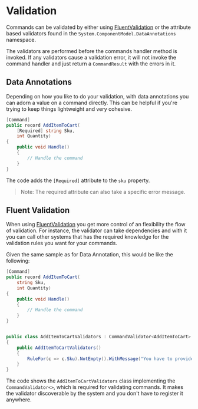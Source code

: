 # Validation

Commands can be validated by either using [FluentValidation](https://docs.fluentvalidation.net/en/latest/) or
the attribute based validators found in the `System.ComponentModel.DataAnnotations` namespace.

The validators are performed before the commands handler method is invoked. If any validators cause a
validation error, it will not invoke the command handler and just return a `CommandResult` with the errors
in it.

## Data Annotations

Depending on how you like to do your validation, with data annotations you can adorn a value on
a command directly. This can be helpful if you're trying to keep things lightweight and very
cohesive.

```csharp
[Command]
public record AddItemToCart(
    [Required] string Sku,
    int Quantity)
{
    public void Handle()
    {
        // Handle the command
    }
}
```

The code adds the `[Required]` attribute to the `sku` property.

> Note: The required attribute can also take a specific error message.

## Fluent Validation

When using [FluentValidation](https://docs.fluentvalidation.net/en/latest/) you get more control
of an flexibility the flow of validation. For instance, the validator can take dependencies and
with it you can call other systems that has the required knowledge for the validation rules you
want for your commands.

Given the same sample as for Data Annotation, this would be like the following:

```csharp
[Command]
public record AddItemToCart(
    string Sku,
    int Quantity)
{
    public void Handle()
    {
        // Handle the command
    }
}


public class AddItemToCartValidators : CommandValidator<AddItemToCart>
{
    public AddItemToCartValidators()
    {
        RuleFor(c => c.Sku).NotEmpty().WithMessage("You have to provide a Sku");
    }
}
```

The code shows the `AddItemToCartValidators` class implementing the `CommandValidator<>`,
which is required for validating commands. It makes the validator discoverable by the system
and you don't have to register it anywhere.
